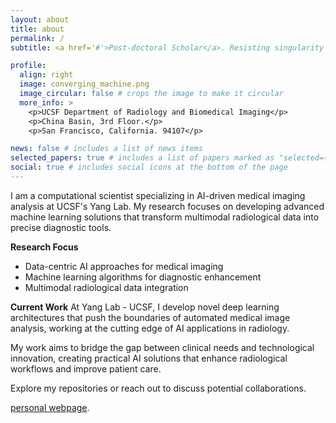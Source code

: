 ```yaml
---
layout: about
title: about
permalink: /
subtitle: <a href='#'>Post-doctoral Scholar</a>. Resisting singularity with Descartes: Cogito Ergo Sum.

profile:
  align: right
  image: converging_machine.png
  image_circular: false # crops the image to make it circular
  more_info: >
    <p>UCSF Department of Radiology and Biomedical Imaging</p>
    <p>China Basin, 3rd Floor.</p>
    <p>San Francisco, California. 94107</p>

news: false # includes a list of news items
selected_papers: true # includes a list of papers marked as "selected={true}"
social: true # includes social icons at the bottom of the page
---
```


I am a computational scientist specializing in AI-driven medical imaging analysis at UCSF's Yang Lab. My research focuses on developing advanced machine learning solutions that transform multimodal radiological data into precise diagnostic tools.

**Research Focus**
- Data-centric AI approaches for medical imaging
- Machine learning algorithms for diagnostic enhancement
- Multimodal radiological data integration

**Current Work**
At Yang Lab - UCSF, I develop novel deep learning architectures that push the boundaries of automated medical image analysis, working at the cutting edge of AI applications in radiology.

My work aims to bridge the gap between clinical needs and technological innovation, creating practical AI solutions that enhance radiological workflows and improve patient care.

Explore my repositories or reach out to discuss potential collaborations.

[personal webpage](https://mehmetcanyavuz.com/).
